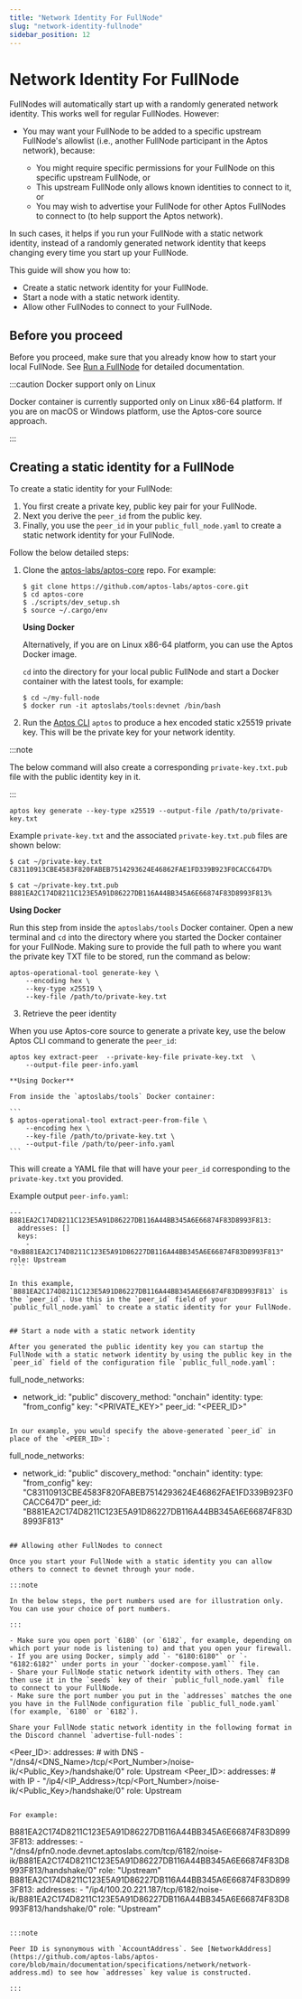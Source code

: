 ```yaml
---
title: "Network Identity For FullNode"
slug: "network-identity-fullnode"
sidebar_position: 12
---
```


# Network Identity For FullNode

FullNodes will automatically start up with a randomly generated network identity. This works well for regular FullNodes. However:

- You may want your FullNode to be added to a specific upstream FullNode's allowlist (i.e., another FullNode participant in the Aptos network), because:

  - You might require specific permissions for your FullNode on this specific upstream FullNode, or
  - This upstream FullNode only allows known identities to connect to it, or
  - You may wish to advertise your FullNode for other Aptos FullNodes to connect to (to help support the Aptos network).

In such cases, it helps if you run your FullNode with a static network identity, instead of a randomly generated network identity that keeps changing every time you start up your FullNode.

This guide will show you how to:

- Create a static network identity for your FullNode.
- Start a node with a static network identity.
- Allow other FullNodes to connect to your FullNode.

## Before you proceed

Before you proceed, make sure that you already know how to start your local FullNode. See [Run a FullNode](run-a-fullnode) for detailed documentation.

:::caution Docker support only on Linux

Docker container is currently supported only on Linux x86-64 platform. If you are on macOS or Windows platform, use the Aptos-core source approach.

:::

## Creating a static identity for a FullNode

To create a static identity for your FullNode:

1. You first create a private key, public key pair for your FullNode.
2. Next you derive the `peer_id` from the public key.
3. Finally, you use the `peer_id` in your `public_full_node.yaml` to create a static network identity for your FullNode.

Follow the below detailed steps:

1. Clone the [aptos-labs/aptos-core](https://github.com/aptos-labs/aptos-core) repo. For example:

    ```
    $ git clone https://github.com/aptos-labs/aptos-core.git
    $ cd aptos-core
    $ ./scripts/dev_setup.sh
    $ source ~/.cargo/env
    ```

    **Using Docker**

    Alternatively, if you are on Linux x86-64 platform, you can use the Aptos Docker image.

    `cd` into the directory for your local public FullNode and start a Docker container with the latest tools, for example:

    ```
    $ cd ~/my-full-node
    $ docker run -it aptoslabs/tools:devnet /bin/bash
    ```

2. Run the [Aptos CLI](https://github.com/aptos-labs/aptos-core/blob/main/crates/aptos/README.md) `aptos` to produce a hex encoded static x25519 private key. This will be the private key for your network identity.

  :::note

  The below command will also create a corresponding `private-key.txt.pub` file with the public identity key in it.

  :::

  ```
  aptos key generate --key-type x25519 --output-file /path/to/private-key.txt

  ```

  Example `private-key.txt` and the associated `private-key.txt.pub` files are shown below:

  ```
  $ cat ~/private-key.txt
  C83110913CBE4583F820FABEB7514293624E46862FAE1FD339B923F0CACC647D%           

  $ cat ~/private-key.txt.pub
  B881EA2C174D8211C123E5A91D86227DB116A44BB345A6E66874F83D8993F813%
  ```

  **Using Docker**

  Run this step from inside the `aptoslabs/tools` Docker container. Open a new terminal and `cd` into the directory where you started the Docker container for your FullNode. Making sure to provide the full path to where you want the private key TXT file to be stored, run the command as below:

  ```
  aptos-operational-tool generate-key \
      --encoding hex \
      --key-type x25519 \
      --key-file /path/to/private-key.txt
  ```

3. Retrieve the peer identity

  When you use Aptos-core source to generate a private key, use the below Aptos CLI command to generate the `peer_id`:

  ```
  aptos key extract-peer  --private-key-file private-key.txt  \
      --output-file peer-info.yaml
  ```

    **Using Docker**

    From inside the `aptoslabs/tools` Docker container:

    ```
    $ aptos-operational-tool extract-peer-from-file \
        --encoding hex \
        --key-file /path/to/private-key.txt \
        --output-file /path/to/peer-info.yaml
    ```

  This will create a YAML file that will have your `peer_id` corresponding to the `private-key.txt` you provided.

  Example output `peer-info.yaml`:

   ```
   ---
   B881EA2C174D8211C123E5A91D86227DB116A44BB345A6E66874F83D8993F813:
     addresses: []
     keys:
       - "0xB881EA2C174D8211C123E5A91D86227DB116A44BB345A6E66874F83D8993F813"
   role: Upstream
    ```

  In this example, `B881EA2C174D8211C123E5A91D86227DB116A44BB345A6E66874F83D8993F813` is the `peer_id`. Use this in the `peer_id` field of your `public_full_node.yaml` to create a static identity for your FullNode.


## Start a node with a static network identity

After you generated the public identity key you can startup the FullNode with a static network identity by using the public key in the `peer_id` field of the configuration file `public_full_node.yaml`:

```
full_node_networks:
- network_id: "public"
  discovery_method: "onchain"
  identity:
    type: "from_config"
    key: "<PRIVATE_KEY>"
    peer_id: "<PEER_ID>"
```

In our example, you would specify the above-generated `peer_id` in place of the `<PEER_ID>`:

```
full_node_networks:
- network_id: "public"
  discovery_method: "onchain"
  identity:
    type: "from_config"
    key: "C83110913CBE4583F820FABEB7514293624E46862FAE1FD339B923F0CACC647D"
    peer_id: "B881EA2C174D8211C123E5A91D86227DB116A44BB345A6E66874F83D8993F813"
```

## Allowing other FullNodes to connect

Once you start your FullNode with a static identity you can allow others to connect to devnet through your node.

:::note

In the below steps, the port numbers used are for illustration only. You can use your choice of port numbers.

:::

- Make sure you open port `6180` (or `6182`, for example, depending on which port your node is listening to) and that you open your firewall.
- If you are using Docker, simply add `- "6180:6180"` or `- "6182:6182"` under ports in your ``docker-compose.yaml`` file.
- Share your FullNode static network identity with others. They can then use it in the `seeds` key of their `public_full_node.yaml` file to connect to your FullNode.
- Make sure the port number you put in the `addresses` matches the one you have in the FullNode configuration file `public_full_node.yaml` (for example, `6180` or `6182`).

Share your FullNode static network identity in the following format in the Discord channel `advertise-full-nodes`:

  ```
  <Peer_ID>:
    addresses:
    # with DNS
    - "/dns4/<DNS_Name>/tcp/<Port_Number>/noise-ik/<Public_Key>/handshake/0"
    role: Upstream
  <Peer_ID>:
    addresses:
    # with IP
    - "/ip4/<IP_Address>/tcp/<Port_Number>/noise-ik/<Public_Key>/handshake/0"
    role: Upstream
  ```

 For example:

  ```
  B881EA2C174D8211C123E5A91D86227DB116A44BB345A6E66874F83D8993F813:
    addresses:
    - "/dns4/pfn0.node.devnet.aptoslabs.com/tcp/6182/noise-ik/B881EA2C174D8211C123E5A91D86227DB116A44BB345A6E66874F83D8993F813/handshake/0"
    role: "Upstream"
  B881EA2C174D8211C123E5A91D86227DB116A44BB345A6E66874F83D8993F813:
    addresses:
    - "/ip4/100.20.221.187/tcp/6182/noise-ik/B881EA2C174D8211C123E5A91D86227DB116A44BB345A6E66874F83D8993F813/handshake/0"
    role: "Upstream"
  ```

:::note

Peer ID is synonymous with `AccountAddress`. See [NetworkAddress](https://github.com/aptos-labs/aptos-core/blob/main/documentation/specifications/network/network-address.md) to see how `addresses` key value is constructed.

:::

